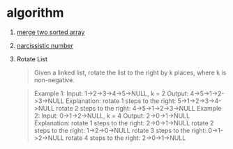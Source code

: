 # algorithm

1. [merge two sorted array](./src/MergeTwoSortedArray.c)
2. [narcissistic number](./src/narcissisticNumber.c)
3. Rotate List
   > Given a linked list, rotate the list to the right by k places, where k is non-negative.
   
   > Example 1:
   > Input: 1->2->3->4->5->NULL, k = 2
   > Output: 4->5->1->2->3->NULL
   > Explanation:
   > rotate 1 steps to the right: 5->1->2->3->4->NULL
   > rotate 2 steps to the right: 4->5->1->2->3->NULL
   > Example 2:
   > Input: 0->1->2->NULL, k = 4
   > Output: 2->0->1->NULL
   > Explanation:
   > rotate 1 steps to the right: 2->0->1->NULL
   > rotate 2 steps to the right: 1->2->0->NULL
   > rotate 3 steps to the right: 0->1->2->NULL
   > rotate 4 steps to the right: 2->0->1->NULL
